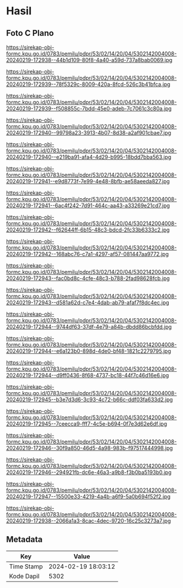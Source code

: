 # Hasil

## Foto C Plano

https://sirekap-obj-formc.kpu.go.id/0783/pemilu/pdpr/53/02/14/20/04/5302142004008-20240219-172938--44b1d109-80f8-4a40-a59d-737a8bab0069.jpg

https://sirekap-obj-formc.kpu.go.id/0783/pemilu/pdpr/53/02/14/20/04/5302142004008-20240219-172939--78f5329c-8009-420a-8fcd-526c3b41bfca.jpg

https://sirekap-obj-formc.kpu.go.id/0783/pemilu/pdpr/53/02/14/20/04/5302142004008-20240219-172939--f508855c-7bdd-45e0-adeb-7c7061c3c80a.jpg

https://sirekap-obj-formc.kpu.go.id/0783/pemilu/pdpr/53/02/14/20/04/5302142004008-20240219-172940--99798a23-3913-4b07-8d38-a2af901cbae7.jpg

https://sirekap-obj-formc.kpu.go.id/0783/pemilu/pdpr/53/02/14/20/04/5302142004008-20240219-172940--e219ba91-afa4-4d29-b995-18bdd7bba563.jpg

https://sirekap-obj-formc.kpu.go.id/0783/pemilu/pdpr/53/02/14/20/04/5302142004008-20240219-172941--e9d8773f-7e99-4e48-8bfb-ae58aeeda827.jpg

https://sirekap-obj-formc.kpu.go.id/0783/pemilu/pdpr/53/02/14/20/04/5302142004008-20240219-172941--6ac4f242-7d91-464c-aa43-a33269e21cd7.jpg

https://sirekap-obj-formc.kpu.go.id/0783/pemilu/pdpr/53/02/14/20/04/5302142004008-20240219-172942--f62644ff-6b15-48c3-bdcd-2fc33b6333c2.jpg

https://sirekap-obj-formc.kpu.go.id/0783/pemilu/pdpr/53/02/14/20/04/5302142004008-20240219-172942--168abc76-c7a1-4297-af57-081447aa9772.jpg

https://sirekap-obj-formc.kpu.go.id/0783/pemilu/pdpr/53/02/14/20/04/5302142004008-20240219-172943--fac0bd8c-4cfe-48c3-b788-2fad98628fcb.jpg

https://sirekap-obj-formc.kpu.go.id/0783/pemilu/pdpr/53/02/14/20/04/5302142004008-20240219-172943--d581a62d-c7e4-4dab-ab79-afaf7f8dc4ec.jpg

https://sirekap-obj-formc.kpu.go.id/0783/pemilu/pdpr/53/02/14/20/04/5302142004008-20240219-172944--9744df63-37df-4e79-a84b-dbdd86bcbfdd.jpg

https://sirekap-obj-formc.kpu.go.id/0783/pemilu/pdpr/53/02/14/20/04/5302142004008-20240219-172944--e6a123b0-898d-4de0-bf48-1821c2279795.jpg

https://sirekap-obj-formc.kpu.go.id/0783/pemilu/pdpr/53/02/14/20/04/5302142004008-20240219-172944--d9ff0436-8f68-4737-bc18-44f7c46d16e6.jpg

https://sirekap-obj-formc.kpu.go.id/0783/pemilu/pdpr/53/02/14/20/04/5302142004008-20240219-172945--b3e7d3d6-3c93-4c72-b66c-ddf03fa633d2.jpg

https://sirekap-obj-formc.kpu.go.id/0783/pemilu/pdpr/53/02/14/20/04/5302142004008-20240219-172945--7ceecca9-fff7-4c5e-b694-0f7e3d62e6df.jpg

https://sirekap-obj-formc.kpu.go.id/0783/pemilu/pdpr/53/02/14/20/04/5302142004008-20240219-172946--30f9a850-46d5-4a98-983b-f97517444998.jpg

https://sirekap-obj-formc.kpu.go.id/0783/pemilu/pdpr/53/02/14/20/04/5302142004008-20240219-172946--294921fb-dc6e-46a3-a9b8-f3b0ba5193b0.jpg

https://sirekap-obj-formc.kpu.go.id/0783/pemilu/pdpr/53/02/14/20/04/5302142004008-20240219-172947--15500e33-4219-4a4b-a6f9-5a0b694f52f2.jpg

https://sirekap-obj-formc.kpu.go.id/0783/pemilu/pdpr/53/02/14/20/04/5302142004008-20240219-172938--2066a1a3-8cac-4dec-9720-16c25c3273a7.jpg


## Metadata

| Key        | Value               |
| ---------- | ------------------- |
| Time Stamp | 2024-02-19 18:03:12 |
| Kode Dapil | 5302                |



